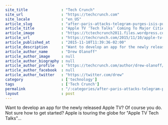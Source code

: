 ```yaml
---
site_title               : "Tech Crunch"
site_url                 : "https://techcrunch.com"
site_locale              : "en_US"
article_slug             : "after-paris-attacks-telegram-purges-isis-public-content"
article_title            : "Apple TV ‘Tech Talks’ Coming To Major Cities Across The Globe"
article_image            : "https://tctechcrunch2011.files.wordpress.com/2015/11/screen-shot-2015-11-10-at-11-29-33-am.png?w=764&h=400&crop=1"
article_url              : "https://techcrunch.com/2015/11/10/apple-tv-tech-talks-come-to-major-cities-across-the-globe/"
article_published_at     : "2015-11-10T11:39:36-02:00"
article_description      : "Want to develop an app for the newly released Apple TV? Of course you do. Not sure how to get started? Apple is touring the globe for 'Apple TV Tech Talks'..."
article_author_name      : "Drew Olanoff"
article_author_image     : null
article_author_biography : null
article_author_profile   : "https://techcrunch.com/author/drew-olanoff/"
article_author_facebook  : null
article_author_twitter   : "https://twitter.com/drew"
category                 : ['technology']
tags                     : ['Tech Crunch']
permalink                : "/:categories/after-paris-attacks-telegram-purges-isis-public-content/"
layout                   : post
---
```


Want to develop an app for the newly released Apple TV? Of course you do. Not sure how to get started? Apple is touring the globe for "Apple TV Tech Talks"...
